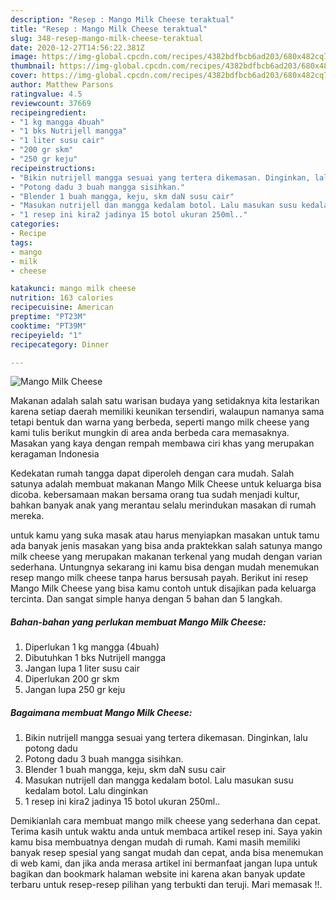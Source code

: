 ```yaml
---
description: "Resep : Mango Milk Cheese teraktual"
title: "Resep : Mango Milk Cheese teraktual"
slug: 348-resep-mango-milk-cheese-teraktual
date: 2020-12-27T14:56:22.381Z
image: https://img-global.cpcdn.com/recipes/4382bdfbcb6ad203/680x482cq70/mango-milk-cheese-foto-resep-utama.jpg
thumbnail: https://img-global.cpcdn.com/recipes/4382bdfbcb6ad203/680x482cq70/mango-milk-cheese-foto-resep-utama.jpg
cover: https://img-global.cpcdn.com/recipes/4382bdfbcb6ad203/680x482cq70/mango-milk-cheese-foto-resep-utama.jpg
author: Matthew Parsons
ratingvalue: 4.5
reviewcount: 37669
recipeingredient:
- "1 kg mangga 4buah"
- "1 bks Nutrijell mangga"
- "1 liter susu cair"
- "200 gr skm"
- "250 gr keju"
recipeinstructions:
- "Bikin nutrijell mangga sesuai yang tertera dikemasan. Dinginkan, lalu potong dadu"
- "Potong dadu 3 buah mangga sisihkan."
- "Blender 1 buah mangga, keju, skm daN susu cair"
- "Masukan nutrijell dan mangga kedalam botol. Lalu masukan susu kedalam botol. Lalu dinginkan"
- "1 resep ini kira2 jadinya 15 botol ukuran 250ml.."
categories:
- Recipe
tags:
- mango
- milk
- cheese

katakunci: mango milk cheese 
nutrition: 163 calories
recipecuisine: American
preptime: "PT23M"
cooktime: "PT39M"
recipeyield: "1"
recipecategory: Dinner

---
```



![Mango Milk Cheese](https://img-global.cpcdn.com/recipes/4382bdfbcb6ad203/680x482cq70/mango-milk-cheese-foto-resep-utama.jpg)

Makanan adalah salah satu warisan budaya yang setidaknya kita lestarikan karena setiap daerah memiliki keunikan tersendiri, walaupun namanya sama tetapi bentuk dan warna yang berbeda, seperti mango milk cheese yang kami tulis berikut mungkin di area anda berbeda cara memasaknya. Masakan yang kaya dengan rempah membawa ciri khas yang merupakan keragaman Indonesia

Kedekatan rumah tangga dapat diperoleh dengan cara mudah. Salah satunya adalah membuat makanan Mango Milk Cheese untuk keluarga bisa dicoba. kebersamaan makan bersama orang tua sudah menjadi kultur, bahkan banyak anak yang merantau selalu merindukan masakan di rumah mereka.



untuk kamu yang suka masak atau harus menyiapkan masakan untuk tamu ada banyak jenis masakan yang bisa anda praktekkan salah satunya mango milk cheese yang merupakan makanan terkenal yang mudah dengan varian sederhana. Untungnya sekarang ini kamu bisa dengan mudah menemukan resep mango milk cheese tanpa harus bersusah payah.
Berikut ini resep Mango Milk Cheese yang bisa kamu contoh untuk disajikan pada keluarga tercinta. Dan sangat simple hanya dengan 5 bahan dan 5 langkah.


<!--inarticleads1-->

##### Bahan-bahan yang perlukan membuat Mango Milk Cheese:

1. Diperlukan 1 kg mangga (4buah)
1. Dibutuhkan 1 bks Nutrijell mangga
1. Jangan lupa 1 liter susu cair
1. Diperlukan 200 gr skm
1. Jangan lupa 250 gr keju




<!--inarticleads2-->

##### Bagaimana membuat  Mango Milk Cheese:

1. Bikin nutrijell mangga sesuai yang tertera dikemasan. Dinginkan, lalu potong dadu
1. Potong dadu 3 buah mangga sisihkan.
1. Blender 1 buah mangga, keju, skm daN susu cair
1. Masukan nutrijell dan mangga kedalam botol. Lalu masukan susu kedalam botol. Lalu dinginkan
1. 1 resep ini kira2 jadinya 15 botol ukuran 250ml..




Demikianlah cara membuat mango milk cheese yang sederhana dan cepat. Terima kasih untuk waktu anda untuk membaca artikel resep ini. Saya yakin kamu bisa membuatnya dengan mudah di rumah. Kami masih memiliki banyak resep spesial yang sangat mudah dan cepat, anda bisa menemukan di web kami, dan jika anda merasa artikel ini bermanfaat jangan lupa untuk bagikan dan bookmark halaman website ini karena akan banyak update terbaru untuk resep-resep pilihan yang terbukti dan teruji. Mari memasak !!. 

